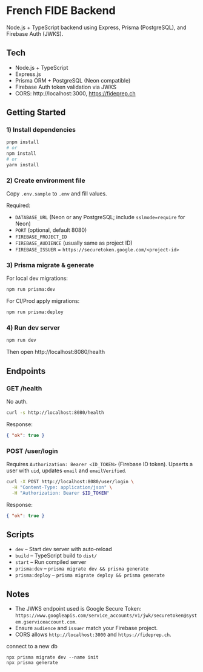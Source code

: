 # French FIDE Backend

Node.js + TypeScript backend using Express, Prisma (PostgreSQL), and Firebase Auth (JWKS).

## Tech
- Node.js + TypeScript
- Express.js
- Prisma ORM + PostgreSQL (Neon compatible)
- Firebase Auth token validation via JWKS
- CORS: http://localhost:3000, https://fideprep.ch

## Getting Started

### 1) Install dependencies
```bash
pnpm install
# or
npm install
# or
yarn install
```

### 2) Create environment file
Copy `.env.sample` to `.env` and fill values.

Required:
- `DATABASE_URL` (Neon or any PostgreSQL; include `sslmode=require` for Neon)
- `PORT` (optional, default 8080)
- `FIREBASE_PROJECT_ID`
- `FIREBASE_AUDIENCE` (usually same as project ID)
- `FIREBASE_ISSUER` = `https://securetoken.google.com/<project-id>`

### 3) Prisma migrate & generate
For local dev migrations:
```bash
npm run prisma:dev
```
For CI/Prod apply migrations:
```bash
npm run prisma:deploy
```

### 4) Run dev server
```bash
npm run dev
```
Then open http://localhost:8080/health

## Endpoints

### GET /health
No auth.
```bash
curl -s http://localhost:8080/health
```
Response:
```json
{ "ok": true }
```

### POST /user/login
Requires `Authorization: Bearer <ID_TOKEN>` (Firebase ID token).
Upserts a user with `uid`, updates `email` and `emailVerified`.
```bash
curl -X POST http://localhost:8080/user/login \
  -H "Content-Type: application/json" \
  -H "Authorization: Bearer $ID_TOKEN"
```
Response:
```json
{ "ok": true }
```

## Scripts
- `dev` – Start dev server with auto-reload
- `build` – TypeScript build to `dist/`
- `start` – Run compiled server
- `prisma:dev` – `prisma migrate dev && prisma generate`
- `prisma:deploy` – `prisma migrate deploy && prisma generate`

## Notes
- The JWKS endpoint used is Google Secure Token: `https://www.googleapis.com/service_accounts/v1/jwk/securetoken@system.gserviceaccount.com`.
- Ensure `audience` and `issuer` match your Firebase project.
- CORS allows `http://localhost:3000` and `https://fideprep.ch`.


connect to a new db
```
npx prisma migrate dev --name init
npx prisma generate
```